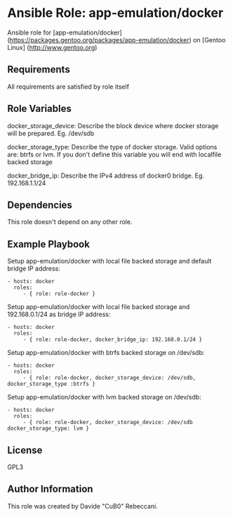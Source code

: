 Ansible Role: app-emulation/docker
=========

Ansible role for [app-emulation/docker] (https://packages.gentoo.org/packages/app-emulation/docker) on [Gentoo Linux] (http://www.gentoo.org)

Requirements
------------

All requirements are satisfied by role itself

Role Variables
--------------

docker_storage_device: Describe the block device where docker storage will be prepared. Eg. /dev/sdb

docker_storage_type: Describe the type of docker storage. Valid options are: btrfs or lvm. If you don't define this variable you will end with localfile backed storage

docker_bridge_ip: Describe the IPv4 address of docker0 bridge. Eg. 192.168.1.1/24

Dependencies
------------

This role doesn't depend on any other role.

Example Playbook
----------------

Setup app-emulation/docker with local file backed storage and default bridge IP address:

    - hosts: docker
      roles:
         - { role: role-docker }

Setup app-emulation/docker with local file backed storage and 192.168.0.1/24 as bridge IP address:

    - hosts: docker
      roles:
         - { role: role-docker, docker_bridge_ip: 192.168.0.1/24 }

Setup app-emulation/docker with btrfs backed storage on /dev/sdb:

    - hosts: docker
      roles:
         - { role: role-docker, docker_storage_device: /dev/sdb, docker_storage_type :btrfs }

Setup app-emulation/docker with lvm backed storage on /dev/sdb:

    - hosts: docker
      roles:
         - { role: role-docker, docker_storage_device: /dev/sdb docker_storage_type: lvm }

License
-------

GPL3

Author Information
------------------

This role was created by Davide "CuB0" Rebeccani.
